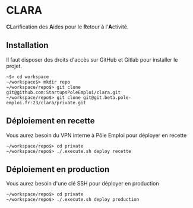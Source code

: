 # CLARA

**CL**arification des **A**ides pour le **R**etour à l'**A**ctivité.

## Installation

Il faut disposer des droits d'accès sur GitHub et Gitlab pour installer le projet.

```
~$> cd workspace
~/workspace$> mkdir repo
~/workspace/repo$> git clone git@github.com:StartupsPoleEmploi/clara.git
~/workspace/repo$> git clone git@git.beta.pole-emploi.fr:23/clara/private.git
```

## Déploiement en recette

Vous aurez besoin du VPN interne à Pôle Emploi pour déployer en recette

```
~/workspace/repo$> cd private
~/workspace/repo$> ./.execute.sh deploy recette
```

## Déploiement en production

Vous aurez besoin d'une clé SSH pour déployer en production

```
~/workspace/repo$> cd private
~/workspace/repo$> ./.execute.sh deploy production
```

